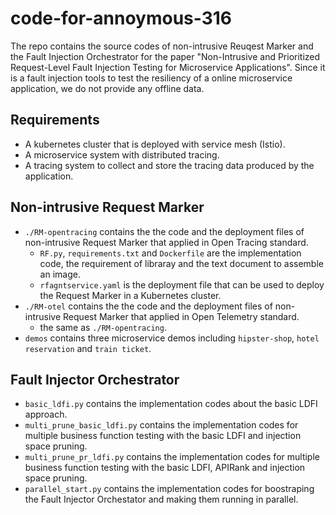 # code-for-annoymous-316
The repo contains the source codes of non-intrusive Reuqest Marker and the Fault Injection Orchestrator for the paper "Non-Intrusive and Prioritized Request-Level Fault Injection Testing for Microservice Applications". Since it is a fault injection tools to test the resiliency of a online microservice application, we do not provide any offline data. 
## Requirements
- A kubernetes cluster that is deployed with service mesh (Istio).
- A microservice system with distributed tracing.
- A tracing system to collect and store the tracing data produced by the application.
## Non-intrusive Request Marker
- `./RM-opentracing` contains the the code and the deployment files of non-intrusive Request Marker that applied in Open Tracing standard. 
    - `RF.py`, `requirements.txt` and `Dockerfile` are the implementation code, the requirement of libraray and the text document to assemble an image.
    - `rfagntservice.yaml` is the deployment file that can be used to deploy the Request Marker in a Kubernetes cluster.
- `./RM-otel` contains the the code and the deployment files of non-intrusive Request Marker that applied in Open Telemetry standard. 
    - the same as `./RM-opentracing`.
- `demos` contains three microservice demos including `hipster-shop`, `hotel reservation` and `train ticket`.
## Fault Injector Orchestrator
- `basic_ldfi.py` contains the implementation codes about the basic LDFI approach.
- `multi_prune_basic_ldfi.py` contains the implementation codes for multiple business function testing with the basic LDFI and injection space pruning.
- `multi_prune_pr_ldfi.py` contains the implementation codes for multiple business function testing with the basic LDFI, APIRank and injection space pruning.
- `parallel_start.py` contains the implementation codes for boostraping the Fault Injector Orchestator and making them running in parallel.
